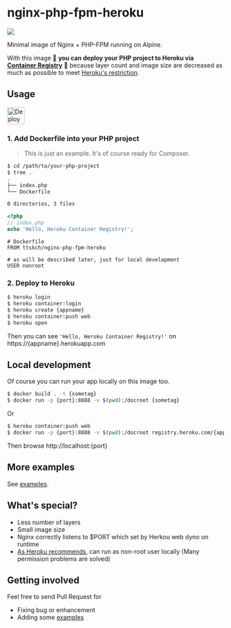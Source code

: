 # nginx-php-fpm-heroku

[![](https://images.microbadger.com/badges/image/ttskch/nginx-php-fpm-heroku.svg)](https://microbadger.com/images/ttskch/nginx-php-fpm-heroku "Get your own image badge on microbadger.com")

Minimal image of Nginx + PHP-FPM running on Alpine.

With this image 👏 **you can deploy your PHP project to Heroku via [Container Registry](https://devcenter.heroku.com/articles/container-registry-and-runtime)** 👏 because layer count and image size are decreased as much as possible to meet [Heroku's restriction](https://devcenter.heroku.com/articles/container-registry-and-runtime#known-issues-and-limitations).

## Usage

[<img src="https://www.herokucdn.com/deploy/button.svg" alt="Deploy to Heroku" height="40"/>](https://heroku.com/deploy? "Heroku")



### 1. Add Dockerfile into your PHP project

> This is just an example. It's of course ready for Composer.

```bash
$ cd /path/to/your-php-project
$ tree .
.
├── index.php
└── Dockerfile

0 directories, 3 files
```

```php
<?php
// index.php
echo 'Hello, Heroku Container Registry!';
```

```
# Dockerfile
FROM ttskch/nginx-php-fpm-heroku

# as will be described later, just for local development
USER nonroot
```

### 2. Deploy to Heroku

```bash
$ heroku login
$ heroku container:login
$ heroku create {appname}
$ heroku container:push web
$ heroku open
```

Then you can see `'Hello, Heroku Container Registry!'` on https://{appname}.herokuapp.com

## Local development

Of course you can run your app locally on this image too.

```bash
$ docker build . -t {sometag}
$ docker run -p {port}:8888 -v $(pwd):/docroot {sometag}
```

Or

```bash
$ heroku container:push web
$ docker run -p {port}:8888 -v $(pwd):/docroot registry.heroku.com/{appname}/web
```

Then browse http://localhost:{port}

## More examples

See [examples](examples).

## What's special?

* Less number of layers
* Small image size
* Nginx correctly listens to $PORT which set by Herkou web dyno on runtime
* [As Heroku recommends](https://devcenter.heroku.com/articles/container-registry-and-runtime#run-the-image-as-a-non-root-user), can run as non-root user locally (Many permission problems are solved)

## Getting involved

Feel free to send Pull Request for

* Fixing bug or enhancement
* Adding some [examples](examples)

